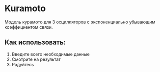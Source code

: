 # Kuramoto
Модель курамото для 3 осцилляторов с экспоненциально убывающим коэффициентом связи.

## Как использовать:
1) Введите всего необходимые данные
2) Смотрите на результат
3) Радуйтесь
